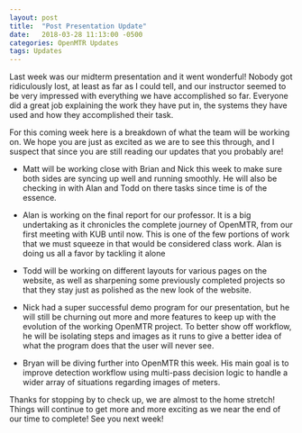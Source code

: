 ```yaml
---
layout: post
title:  "Post Presentation Update"
date:   2018-03-28 11:13:00 -0500
categories: OpenMTR Updates
tags: Updates
---
```


Last week was our midterm presentation and it went wonderful!  Nobody got ridiculously lost, at
least as far as I could tell, and our instructor seemed to be very impressed with everything we
have accomplished so far.  Everyone did a great job explaining the work they have put in, the
systems they have used and how they accomplished their task.

For this coming week here is a breakdown of what the team will be working on.  We hope you are
just as excited as we are to see this through, and I suspect that since you are still reading
our updates that you probably are!

- Matt will be working close with Brian and Nick this week  to make sure both sides are syncing up well
and running smoothly. He will also be checking in with Alan and Todd on there tasks since time is of the
essence.

- Alan is working on the final report for our professor.  It is a big undertaking as it
chronicles the complete journey of OpenMTR, from our first meeting with KUB until now.  This is
one of the few portions of work that we must squeeze in that would be considered class work.
Alan is doing us all a favor by tackling it alone

- Todd will be working on different layouts for various pages on the website, as well as
sharpening some previously completed projects so that they stay just as polished as the new look
of the website.

- Nick had a super successful demo program for our presentation, but he will still be churning
out more and more features to keep up with the evolution of the working OpenMTR
project.  To better show off workflow, he will be isolating steps and images as it runs to
give a better idea of what the program does that the user will never see.

- Bryan will be diving further into OpenMTR this week.  His main goal is to improve detection
workflow using multi-pass decision logic to handle a wider array of situations regarding images of meters.

Thanks for stopping by to check up, we are almost to the home stretch!  Things will continue to
get more and more exciting as we near the end of our time to complete!  See you next week!
